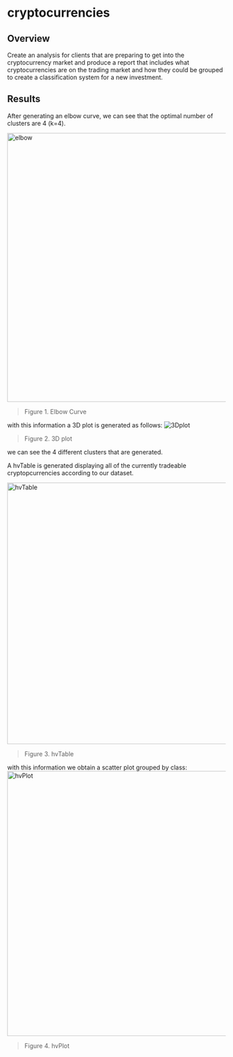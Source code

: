 # cryptocurrencies

## Overview
Create an analysis for clients that are preparing to get into the cryptocurrency market and produce a report that includes what cryptocurrencies are on the trading market and how they could be grouped to create a classification system for a new investment.

## Results
After generating an elbow curve, we can see that the optimal number of clusters are 4 (k=4).

<img width="619" alt="elbow" src="https://user-images.githubusercontent.com/83614893/168446328-83c40e59-945d-4887-8319-46c227561ba5.png">

> Figure 1. Elbow Curve

with this information a 3D plot is generated as follows: 
![3Dplot](https://user-images.githubusercontent.com/83614893/168446346-8ab3493c-d6a4-4b95-af2e-91bd276ef906.png)
> Figure 2. 3D plot 

we can see the 4 different clusters that are generated.

A hvTable is generated displaying all of the currently tradeable cryptopcurrencies according to our dataset.

<img width="602" alt="hvTable" src="https://user-images.githubusercontent.com/83614893/168446439-59ed2fd0-4f26-48b6-9699-db8b63b8aa6d.png">

> Figure 3. hvTable 

with this information we obtain a scatter plot grouped by class:
<img width="610" alt="hvPlot" src="https://user-images.githubusercontent.com/83614893/168446532-0bb6ab1a-0952-4ce9-96f8-2c2dee901340.png">
> Figure 4. hvPlot
